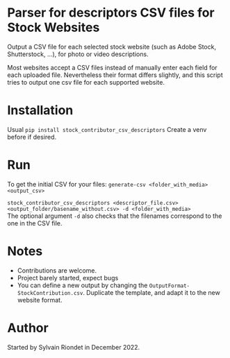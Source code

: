 # Parser for descriptors CSV files for Stock Websites
Output a CSV file for each selected stock website (such as Adobe Stock, Shutterstock, ...), for photo or video descriptions.

Most websites accept a CSV files instead of manually enter each field for each uploaded file.
Nevertheless their format differs slightly, and this script tries to output one csv file for each supported website.


# Installation
Usual `pip install stock_contributor_csv_descriptors`
Create a venv before if desired.

# Run
To get the initial CSV for your files:
`generate-csv <folder_with_media> <output_csv>`

`stock_contributor_csv_descriptors <descriptor_file.csv> <output_folder/basename_without.csv> -d <folder_with_media>` <br />
The optional argument `-d` also checks that the filenames correspond to the one in the CSV file.

# Notes
- Contributions are welcome.
- Project barely started, expect bugs
- You can define a new output by changing the `OutputFormat-StockContribution.csv`. 
Duplicate the template, and adapt it to the new website format.

# Author
Started by Sylvain Riondet in December 2022.

